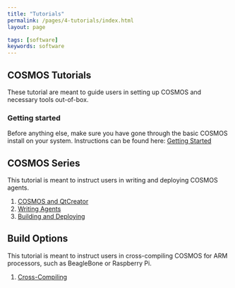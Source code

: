 ```yaml
---
title: "Tutorials"
permalink: /pages/4-tutorials/index.html
layout: page

tags: [software]
keywords: software
---
```



## COSMOS Tutorials
These tutorial are meant to guide users in setting up COSMOS and necessary tools out-of-box.

### Getting started
Before anything else, make sure you have gone through the basic COSMOS install on your system. Instructions can be found here:
[Getting Started]({{site.baseurl}}/pages/2-getting_started/index.html)



## COSMOS Series
This tutorial is meant to instruct users in writing and deploying COSMOS agents.

1. [COSMOS and QtCreator]({{site.baseurl}}/pages/4-tutorials/cosmos/cosmos1.html)
2. [Writing Agents]({{site.baseurl}}/pages/4-tutorials/cosmos/cosmos2.html)
3. [Building and Deploying]({{site.baseurl}}/pages/4-tutorials/cosmos/cosmos3.html)

## Build Options
This tutorial is meant to instruct users in cross-compiling COSMOS for ARM processors, such as BeagleBone or Raspberry Pi.

1. [Cross-Compiling]({{site.baseurl}}/pages/4-tutorials/build/cross-compile.html)
